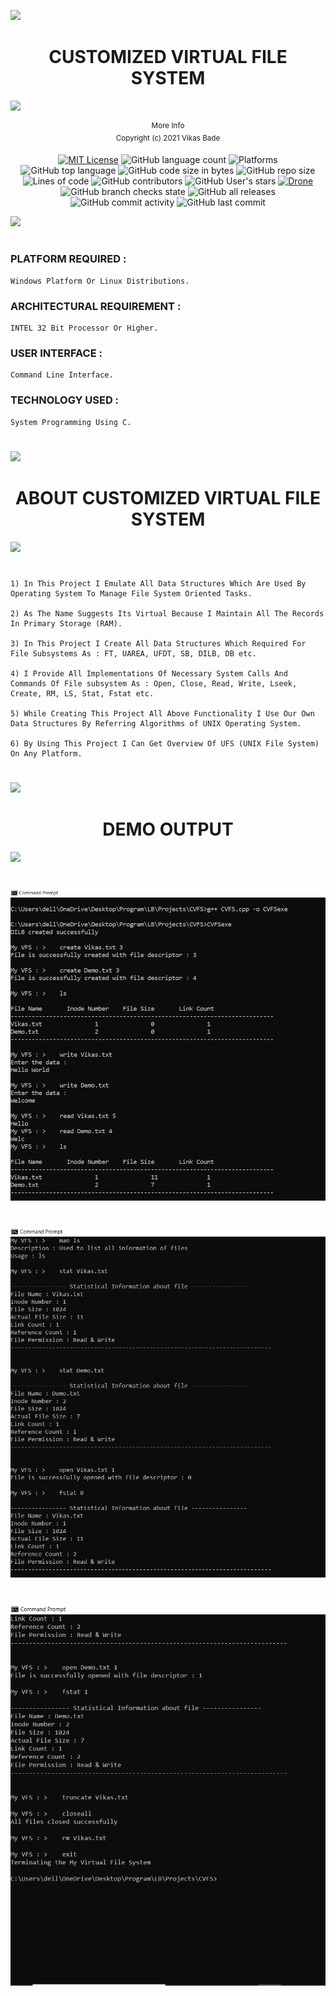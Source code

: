 
 ![](https://i.imgur.com/waxVImv.png)
<div align="center">
    <h1>CUSTOMIZED VIRTUAL FILE SYSTEM</h1>
    <!--<i>A collective list of free APIs for use in software and web development</i>-->
</div>

![](https://i.imgur.com/waxVImv.png)

<div align="center">
    <sup>More Info</sup>
    <br />
  <sup>Copyright (c) 2021 Vikas Bade</sup>
  
  
  [![MIT License](https://img.shields.io/badge/license-MIT-blue.svg?style=flat)](https://github.com/PRASAD-DANGARE/Virtual_File_System/blob/main/LICENSE)
  ![GitHub language count](https://img.shields.io/github/languages/count/PRASAD-DANGARE/Virtual_File_System?color=g&label=Languages)
  ![Platforms](https://img.shields.io/badge/Platforms-Linux_Windows-yellowgreen?style=flat-square)
  ![GitHub top language](https://img.shields.io/github/languages/top/PRASAD-DANGARE/Virtual_File_System?color=9cf)
  ![GitHub code size in bytes](https://img.shields.io/github/languages/code-size/PRASAD-DANGARE/Virtual_File_System)
  ![GitHub repo size](https://img.shields.io/github/repo-size/PRASAD-DANGARE/Virtual_File_System)
  ![Lines of code](https://img.shields.io/tokei/lines/github/PRASAD-DANGARE/Virtual_File_System?color=g&label=No%20Of%20Lines)
  ![GitHub contributors](https://img.shields.io/github/contributors/PRASAD-DANGARE/Virtual_File_System?color=red)
  ![GitHub User's stars](https://img.shields.io/github/stars/PRASAD-DANGARE?color=yellow)
  [![Drone](https://drone.grafana.net/api/badges/grafana/grafana/status.svg)](https://github.com/PRASAD-DANGARE/Virtual_File_System/blob/main/Virtual_File_System.cpp)
  ![GitHub branch checks state](https://img.shields.io/github/checks-status/PRASAD-DANGARE/Virtual_File_System/main?color=r)
  ![GitHub all releases](https://img.shields.io/github/downloads/PRASAD-DANGARE/Virtual_File_System/total)
  ![GitHub commit activity](https://img.shields.io/github/commit-activity/w/PRASAD-DANGARE/Virtual_File_System?color=purple)
  ![GitHub last commit](https://img.shields.io/github/last-commit/PRASAD-DANGARE/Virtual_File_System?color=yellow)

</div>

<!--censed Under The  [MIT License](https://github.com/PRASAD-DANGARE/Virtual_File_System/blob/main/LICENSE)
[![MIT License](https://img.shields.io/badge/license-MIT-blue.svg?style=flat)](https://github.com/PRASAD-DANGARE/Virtual_File_System/blob/main/LICENSE)
[![Drone](https://drone.grafana.net/api/badges/grafana/grafana/status.svg)](https://github.com/PRASAD-DANGARE/Virtual_File_System/blob/main/Virtual_File_System.cpp)-->

![](https://i.imgur.com/waxVImv.png)

#

### PLATFORM REQUIRED :   
```
Windows Platform Or Linux Distributions.
```
### ARCHITECTURAL REQUIREMENT :  
```
INTEL 32 Bit Processor Or Higher.
```
### USER INTERFACE :             
```
Command Line Interface.
```
### TECHNOLOGY USED : 
```
System Programming Using C.
```
#
![](https://i.imgur.com/waxVImv.png)


<div align="center">
    <h1>ABOUT CUSTOMIZED VIRTUAL FILE SYSTEM</h1>
</div>

![](https://i.imgur.com/waxVImv.png)

#

```
1) In This Project I Emulate All Data Structures Which Are Used By Operating System To Manage File System Oriented Tasks.

2) As The Name Suggests Its Virtual Because I Maintain All The Records In Primary Storage (RAM).

3) In This Project I Create All Data Structures Which Required For File Subsystems As : FT, UAREA, UFDT, SB, DILB, DB etc.

4) I Provide All Implementations Of Necessary System Calls And Commands Of File subsystem As : Open, Close, Read, Write, Lseek, Create, RM, LS, Stat, Fstat etc.

5) While Creating This Project All Above Functionality I Use Our Own Data Structures By Referring Algorithms of UNIX Operating System.

6) By Using This Project I Can Get Overview Of UFS (UNIX File System) On Any Platform.
```

#
![](https://i.imgur.com/waxVImv.png)


<div align="center">
    <h1>DEMO OUTPUT</h1>
</div>

![](https://i.imgur.com/waxVImv.png)

#

![](https://github.com/VikasPrograms/CUSTOMIZED-VIRTUAL-FILE-SYSTEM/blob/main/CMD_Output%201.PNG)

#

![](https://github.com/VikasPrograms/CUSTOMIZED-VIRTUAL-FILE-SYSTEM/blob/main/CMD_Output%202.PNG)
#

![](https://github.com/VikasPrograms/CUSTOMIZED-VIRTUAL-FILE-SYSTEM/blob/main/CMD_Output%203.PNG)
